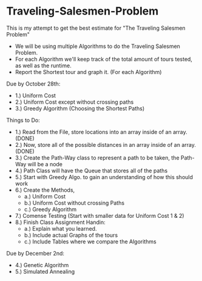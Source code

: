 # Traveling-Salesmen-Problem
This is my attempt to get the best estimate for "The Traveling Salesmen Problem"

- We will be using multiple Algorithms to do the Traveling Salesmen Problem. 
- For each Algorithm we'll keep track of the total amount of tours tested, as well as the runtime.
- Report the Shortest tour and graph it. (For each Algorithm)

Due by October 28th:

- 1.) Uniform Cost
- 2.) Uniform Cost except without crossing paths
- 3.) Greedy Algorithm (Choosing the Shortest Paths)

Things to Do:

- 1.) Read from the File, store locations into an array inside of an array. 					(DONE)
- 2.) Now, store all of the possible distances in an array inside of an array. 					(DONE)
- 3.) Create the Path-Way class to represent a path to be taken, the Path-Way will be a node
- 4.) Path Class will have the Queue that stores all of the paths
- 5.) Start with Greedy Algo. to gain an understanding of how this should work
- 6.) Create the Methods,
    - a.) Uniform Cost 
    - b.) Uniform Cost without crossing Paths
    - c.) Greedy Algorithm
- 7.) Comense Testing (Start with smaller data for Uniform Cost 1 & 2)
- 8.) Finish Class Assignment Handin:
    - a.) Explain what you learned.
    - b.) Include actual Graphs of the tours
    - c.) Include Tables where we compare the Algorithms

Due by December 2nd:

- 4.) Genetic Algorithm
- 5.) Simulated Annealing
